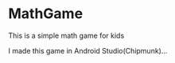 # MathGame
This is a simple math game for kids


I made this game in Android Studio(Chipmunk)...    
